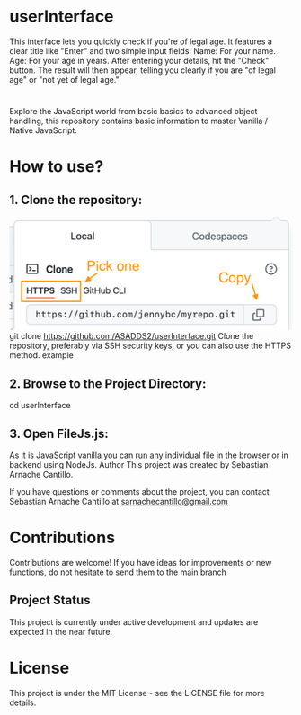 # userInterface
This interface lets you quickly check if you're of legal age. It features a clear title like "Enter" and two simple input fields:   Name: For your name. Age: For your age in years. After entering your details, hit the "Check" button. The result will then appear, telling you clearly if you are "of legal age" or "not yet of legal age." 
# 
Explore the JavaScript world from basic basics to advanced object handling, this repository contains basic information to master Vanilla / Native JavaScript.

# How to use?
## 1. Clone the repository:
![alt text](image.webp)
git clone https://github.com/ASADDS2/userInterface.git
Clone the repository, preferably via SSH security keys, or you can also use the HTTPS method.
example

## 2. Browse to the Project Directory:

cd userInterface

## 3. Open FileJs.js:

As it is JavaScript vanilla you can run any individual file in the browser or in backend using NodeJs.
Author
This project was created by Sebastian Arnache Cantillo.

If you have questions or comments about the project, you can contact Sebastian Arnache Cantillo at sarnachecantillo@gmail.com

# Contributions
Contributions are welcome! If you have ideas for improvements or new functions, do not hesitate to send them to the main branch

## Project Status
This project is currently under active development and updates are expected in the near future.

# License
This project is under the MIT License - see the LICENSE file for more details.